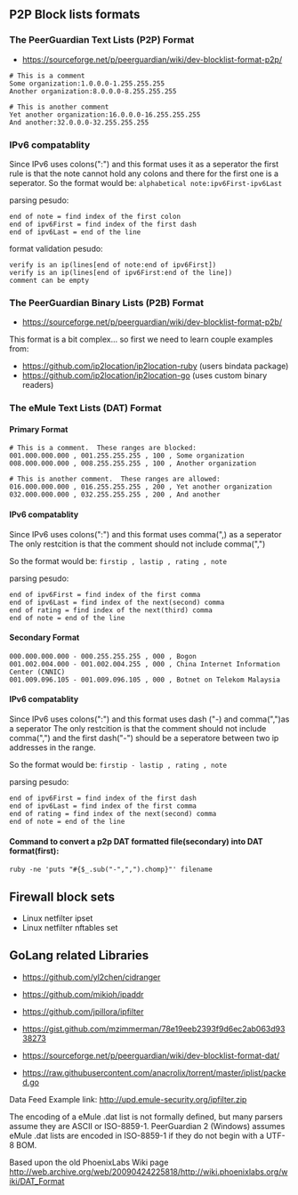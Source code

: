 ## P2P Block lists formats
### The PeerGuardian Text Lists (P2P) Format
- <https://sourceforge.net/p/peerguardian/wiki/dev-blocklist-format-p2p/>

```
# This is a comment
Some organization:1.0.0.0-1.255.255.255
Another organization:8.0.0.0-8.255.255.255

# This is another comment
Yet another organization:16.0.0.0-16.255.255.255
And another:32.0.0.0-32.255.255.255
```
### IPv6 compatablity
Since IPv6 uses colons(":") and this format uses it as a seperator the first rule is
that the note cannot hold any colons and there for the first one is a seperator.
So the format would be:
`alphabetical note:ipv6First-ipv6Last`

parsing pesudo:
```
end of note = find index of the first colon
end of ipv6First = find index of the first dash
end of ipv6Last = end of the line
```

format validation pesudo:
```
verify is an ip(lines[end of note:end of ipv6First])
verify is an ip(lines[end of ipv6First:end of the line])
comment can be empty
```

### The PeerGuardian Binary Lists (P2B) Format
- <https://sourceforge.net/p/peerguardian/wiki/dev-blocklist-format-p2b/>

This format is a bit complex... so first we need to learn couple examples from:
- <https://github.com/ip2location/ip2location-ruby> (users bindata package)
- <https://github.com/ip2location/ip2location-go> (uses custom binary readers)

### The eMule Text Lists (DAT) Format
#### Primary Format
```
# This is a comment.  These ranges are blocked:
001.000.000.000 , 001.255.255.255 , 100 , Some organization
008.000.000.000 , 008.255.255.255 , 100 , Another organization

# This is another comment.  These ranges are allowed:
016.000.000.000 , 016.255.255.255 , 200 , Yet another organization
032.000.000.000 , 032.255.255.255 , 200 , And another
```
#### IPv6 compatablity
Since IPv6 uses colons(":") and this format uses comma(",) as a seperator
The only restcition is that the comment should not include comma(",")

So the format would be:
`firstip , lastip , rating , note`

parsing pesudo:
```
end of ipv6First = find index of the first comma
end of ipv6Last = find index of the next(second) comma
end of rating = find index of the next(third) comma
end of note = end of the line
```


#### Secondary Format
```
000.000.000.000 - 000.255.255.255 , 000 , Bogon
001.002.004.000 - 001.002.004.255 , 000 , China Internet Information Center (CNNIC)
001.009.096.105 - 001.009.096.105 , 000 , Botnet on Telekom Malaysia

```
#### IPv6 compatablity
Since IPv6 uses colons(":") and this format uses dash ("-) and comma(",")as a seperator
The only restcition is that the comment should not include comma(",")
and the first dash("-") should be a seperatore between two ip addresses in the range.

So the format would be:
`firstip - lastip , rating , note`

parsing pesudo:
```
end of ipv6First = find index of the first dash
end of ipv6Last = find index of the first comma
end of rating = find index of the next(second) comma
end of note = end of the line
```
#### Command to convert a p2p DAT formatted file(secondary) into DAT format(first):
`ruby -ne 'puts "#{$_.sub("-",",").chomp}"' filename`

## Firewall block sets
- Linux netfilter ipset
- Linux netfilter nftables set


## GoLang related Libraries
- <https://github.com/yl2chen/cidranger>
- <https://github.com/mikioh/ipaddr>
- <https://github.com/jpillora/ipfilter>
- <https://gist.github.com/mzimmerman/78e19eeb2393f9d6ec2ab063d9338273>
- <https://sourceforge.net/p/peerguardian/wiki/dev-blocklist-format-dat/>

- <https://raw.githubusercontent.com/anacrolix/torrent/master/iplist/packed.go>

Data Feed Example link: <http://upd.emule-security.org/ipfilter.zip>

The encoding of a eMule .dat list is not formally defined, but many parsers assume they are ASCII or ISO-8859-1.
PeerGuardian 2 (Windows) assumes eMule .dat lists are encoded in ISO-8859-1 if they do not begin with a UTF-8 BOM.

Based upon the old PhoenixLabs Wiki page <http://web.archive.org/web/20090424225818/http://wiki.phoenixlabs.org/wiki/DAT_Format>
